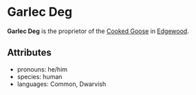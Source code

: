 # Garlec Deg

**Garlec Deg** is the proprietor of the [Cooked Goose](../edgewood/cooked-goose.md) in [Edgewood](../edgewood/edgewood.md).

## Attributes

- pronouns: he/him
- species: human
- languages: Common, Dwarvish
